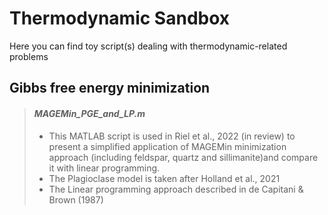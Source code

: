 # Thermodynamic Sandbox

Here you can find toy script(s) dealing with thermodynamic-related problems

## Gibbs free energy minimization

> #### *MAGEMin_PGE_and_LP.m*
>
> - This MATLAB script is used in Riel et al., 2022 (in review) to present a simplified application of MAGEMin minimization approach (including feldspar, quartz and sillimanite)and compare it with linear programming. 
> - The Plagioclase model is taken after Holland et al., 2021
> - The Linear programming approach described in de Capitani & Brown (1987)

